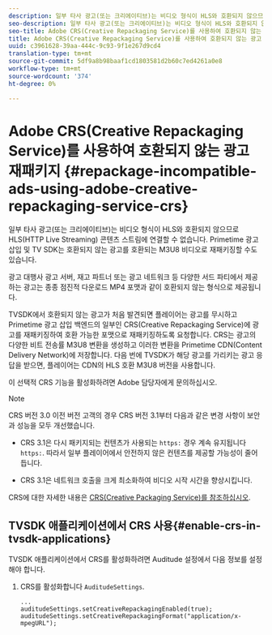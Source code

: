 ```yaml
---
description: 일부 타사 광고(또는 크리에이티브)는 비디오 형식이 HLS와 호환되지 않으므로 HLS(HTTP Live Streaming) 콘텐츠 스트림에 연결할 수 없습니다. Primetime 광고 삽입 및 TV SDK는 호환되지 않는 광고를 호환되는 M3U8 비디오로 재패키징할 수도 있습니다.
seo-description: 일부 타사 광고(또는 크리에이티브)는 비디오 형식이 HLS와 호환되지 않으므로 HLS(HTTP Live Streaming) 콘텐츠 스트림에 연결할 수 없습니다. Primetime 광고 삽입 및 TV SDK는 호환되지 않는 광고를 호환되는 M3U8 비디오로 재패키징할 수도 있습니다.
seo-title: Adobe CRS(Creative Repackaging Service)를 사용하여 호환되지 않는 광고 재패키지
title: Adobe CRS(Creative Repackaging Service)를 사용하여 호환되지 않는 광고 재패키지
uuid: c3961628-39aa-444c-9c93-9f1e267d9cd4
translation-type: tm+mt
source-git-commit: 5df9a8b98baaf1cd1803581d2b60c7ed4261a0e8
workflow-type: tm+mt
source-wordcount: '374'
ht-degree: 0%

---
```



# Adobe CRS(Creative Repackaging Service)를 사용하여 호환되지 않는 광고 재패키지 {#repackage-incompatible-ads-using-adobe-creative-repackaging-service-crs}

일부 타사 광고(또는 크리에이티브)는 비디오 형식이 HLS와 호환되지 않으므로 HLS(HTTP Live Streaming) 콘텐츠 스트림에 연결할 수 없습니다. Primetime 광고 삽입 및 TV SDK는 호환되지 않는 광고를 호환되는 M3U8 비디오로 재패키징할 수도 있습니다.

광고 대행사 광고 서버, 재고 파트너 또는 광고 네트워크 등 다양한 서드 파티에서 제공하는 광고는 종종 점진적 다운로드 MP4 포맷과 같이 호환되지 않는 형식으로 제공됩니다.

TVSDK에서 호환되지 않는 광고가 처음 발견되면 플레이어는 광고를 무시하고 Primetime 광고 삽입 백엔드의 일부인 CRS(Creative Repackaging Service)에 광고를 재패키징하여 호환 가능한 포맷으로 재패키징하도록 요청합니다. CRS는 광고의 다양한 비트 전송률 M3U8 변환을 생성하고 이러한 변환을 Primetime CDN(Content Delivery Network)에 저장합니다. 다음 번에 TVSDK가 해당 광고를 가리키는 광고 응답을 받으면, 플레이어는 CDN의 HLS 호환 M3U8 버전을 사용합니다.

이 선택적 CRS 기능을 활성화하려면 Adobe 담당자에게 문의하십시오.

>[!NOTE]
>
>CRS 버전 3.0 이전 버전 고객의 경우 CRS 버전 3.1부터 다음과 같은 변경 사항이 보안과 성능을 모두 개선했습니다.
>
>* CRS 3.1은 다시 패키지되는 컨텐츠가 사용되는 `https:` 경우 계속 유지됩니다 `https:`. 따라서 일부 플레이어에서 안전하지 않은 컨텐츠를 제공할 가능성이 줄어듭니다.
   >
   >
* CRS 3.1은 네트워크 호출을 크게 최소화하여 비디오 시작 시간을 향상시킵니다.

>



CRS에 대한 자세한 내용은 [CRS(Creative Packaging Service)를 참조하십시오](https://helpx.adobe.com/content/dam/help/en/primetime/drm/drm_certificate_enrollment.pdf).

## TVSDK 애플리케이션에서 CRS 사용{#enable-crs-in-tvsdk-applications}

TVSDK 애플리케이션에서 CRS를 활성화하려면 Auditude 설정에서 다음 정보를 설정해야 합니다.

1. CRS를 활성화합니다 `AuditudeSettings`.

   ```
   ... 
   auditudeSettings.setCreativeRepackagingEnabled(true); 
   auditudeSettings.setCreativeRepackagingFormat("application/x-mpegURL"); 
   ```
